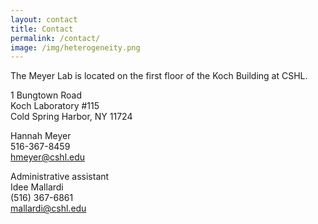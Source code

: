 ```yaml
---
layout: contact
title: Contact
permalink: /contact/
image: /img/heterogeneity.png
---
```


The Meyer Lab is located on the first floor of
the Koch Building at CSHL.

1 Bungtown Road  
Koch Laboratory #115  
Cold Spring Harbor, NY 11724  

Hannah Meyer  
516-367-8459  
hmeyer@cshl.edu  

Administrative assistant  
Idee Mallardi  
(516) 367-6861  
mallardi@cshl.edu  
